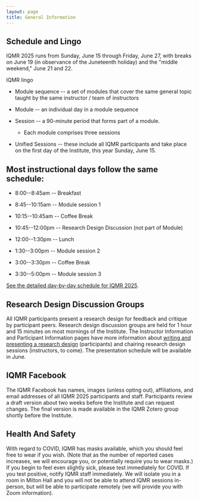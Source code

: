 ```yaml
---
layout: page
title: General Information
---
```


Schedule and Lingo
------------------

IQMR 2025 runs from Sunday, June 15 through Friday, June 27, with breaks on June 19 (in observance of the Juneteenth holiday) and the "middle weekend," June 21 and 22.

IQMR lingo

-   Module sequence -- a set of modules that cover the same general topic taught by the same instructor / team of instructors

-   Module -- an individual day in a module sequence

-   Session -- a 90-minute period that forms part of a module.
    -   Each module comprises three sessions

-   Unified Sessions -- these include all IQMR participants and take place on the first day of the Institute, this year Sunday, June 15.

Most instructional days follow the same schedule: 
------------------

-   8:00--8:45am -- Breakfast
  
-   8:45--10:15am -- Module session 1

-   10:15--10:45am -- Coffee Break

-   10:45--12:00pm -- Research Design Discussion (not part of Module)

-   12:00--1:30pm -- Lunch

-   1:30--3:00pm -- Module session 2

-   3:00--3:30pm -- Coffee Break

-   3:30--5:00pm -- Module session 3

[See the detailed day-by-day schedule for IQMR 2025](/schedule).

Research Design Discussion Groups
---------------------------------

All IQMR participants present a research design for feedback and critique by participant peers. Research design discussion groups are held for 1 hour and 15 minutes on most mornings of the Institute. The Instructor Information and Participant Information pages have more information about [writing and presenting a research design](/participants/research-design-instructions) (participants) and chairing research design sessions (instructors, to come). The presentation schedule will be available in June.

## IQMR Facebook

The IQMR Facebook has names, images (unless opting out), affiliations, and email addresses of all IQMR 2025 participants and staff. Participants review a draft version about two weeks before the Institute and can request changes. The final version is made available in the IQMR Zotero group shortly before the Institute.

## Health And Safety

With regard to COVID, IQMR has masks available, which you should feel free to wear if you wish. (Note that as the number of reported cases increases, we will encourage you, or potentially require you to wear masks.) If you begin to feel even slightly sick, please test immediately for COVID. If you test positive, notify IQMR staff immediately. We will isolate you in a room in Milton Hall and you will not be able to attend IQMR sessions in-person, but will be able to participate remotely (we will provide you with Zoom information). 
